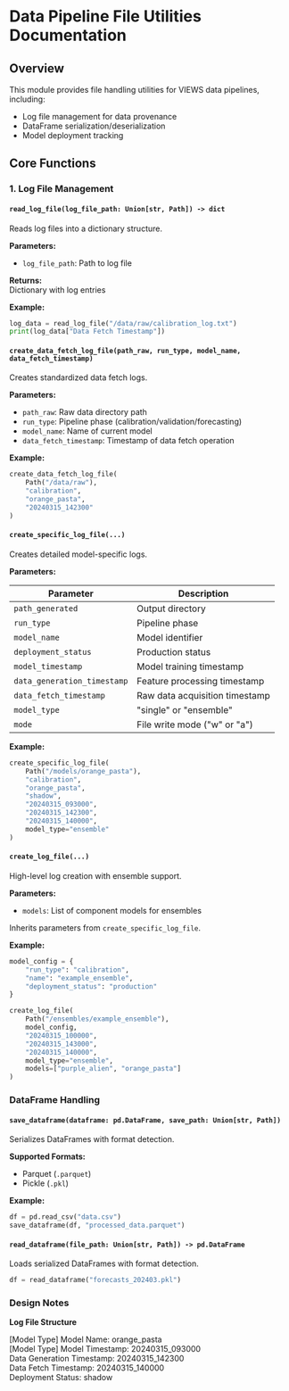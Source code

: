 # Data Pipeline File Utilities Documentation

## Overview
This module provides file handling utilities for VIEWS data pipelines, including:
- Log file management for data provenance
- DataFrame serialization/deserialization
- Model deployment tracking

## Core Functions

### 1. Log File Management

#### `read_log_file(log_file_path: Union[str, Path]) -> dict`
Reads log files into a dictionary structure.

**Parameters:**
- `log_file_path`: Path to log file

**Returns:**  
Dictionary with log entries

**Example:**
```python
log_data = read_log_file("/data/raw/calibration_log.txt")
print(log_data["Data Fetch Timestamp"])
```

#### `create_data_fetch_log_file(path_raw, run_type, model_name, data_fetch_timestamp)`

Creates standardized data fetch logs.

**Parameters:**

- `path_raw`: Raw data directory path
- `run_type`: Pipeline phase (calibration/validation/forecasting)
- `model_name`: Name of current model
- `data_fetch_timestamp`: Timestamp of data fetch operation

**Example:**

```python
create_data_fetch_log_file(
    Path("/data/raw"),
    "calibration",
    "orange_pasta",
    "20240315_142300"
)
```

#### `create_specific_log_file(...)`

Creates detailed model-specific logs.

**Parameters:**

| Parameter                 | Description                          |
|---------------------------|--------------------------------------|
| `path_generated`          | Output directory                     |
| `run_type`                | Pipeline phase                       |
| `model_name`              | Model identifier                     |
| `deployment_status`       | Production status                    |
| `model_timestamp`         | Model training timestamp             |
| `data_generation_timestamp` | Feature processing timestamp        |
| `data_fetch_timestamp`    | Raw data acquisition timestamp       |
| `model_type`              | "single" or "ensemble"               |
| `mode`                    | File write mode ("w" or "a")         |

**Example:**
```python
create_specific_log_file(
    Path("/models/orange_pasta"),
    "calibration",
    "orange_pasta",
    "shadow",
    "20240315_093000",
    "20240315_142300",
    "20240315_140000",
    model_type="ensemble"
)
```

#### `create_log_file(...)`

High-level log creation with ensemble support.

**Parameters:**

- `models`: List of component models for ensembles

Inherits parameters from `create_specific_log_file`.

**Example:**
```python
model_config = {
    "run_type": "calibration",
    "name": "example_ensemble",
    "deployment_status": "production"
}

create_log_file(
    Path("/ensembles/example_ensemble"),
    model_config,
    "20240315_100000",
    "20240315_143000", 
    "20240315_140000",
    model_type="ensemble",
    models=["purple_alien", "orange_pasta"]
)
```

### DataFrame Handling

#### `save_dataframe(dataframe: pd.DataFrame, save_path: Union[str, Path])`

Serializes DataFrames with format detection.

**Supported Formats:**

- Parquet (`.parquet`)
- Pickle (`.pkl`)

**Example:**
```python
df = pd.read_csv("data.csv")
save_dataframe(df, "processed_data.parquet")
```

#### `read_dataframe(file_path: Union[str, Path]) -> pd.DataFrame`

Loads serialized DataFrames with format detection.

```python
df = read_dataframe("forecasts_202403.pkl")
```

### Design Notes

**Log File Structure**

[Model Type] Model Name: orange_pasta    
[Model Type] Model Timestamp: 20240315_093000    
Data Generation Timestamp: 20240315_142300    
Data Fetch Timestamp: 20240315_140000    
Deployment Status: shadow    


